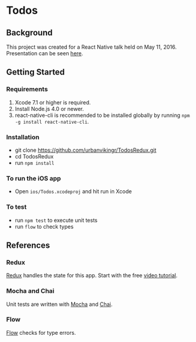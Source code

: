 # Todos

## Background
This project was created for a React Native talk held on May 11, 2016.
Presentation can be seen [here](https://docs.google.com/presentation/d/125QDRaPTVyNU8-X0gtfnzNseNPfS-evtFsRkbscSpi0/edit?usp=sharing).

## Getting Started

### Requirements
1. Xcode 7.1 or higher is required.
2. Install Node.js 4.0 or newer.
3. react-native-cli is recommended to be installed globally by running `npm -g install react-native-cli`.

### Installation
*  git clone https://github.com/urbanvikingr/TodosRedux.git
*  cd TodosRedux
*  run `npm install`

### To run the iOS app
*  Open `ios/Todos.xcodeproj` and hit run in Xcode

### To test
*  run `npm test` to execute unit tests
*  run `flow` to check types

## References

### Redux
[Redux](http://redux.js.org/) handles the state for this app. Start with the free [video tutorial](https://egghead.io/series/getting-started-with-redux).

### Mocha and Chai
Unit tests are written with [Mocha](https://mochajs.org/) and [Chai](http://chaijs.com/).

### Flow
[Flow](http://flowtype.org/) checks for type errors.
